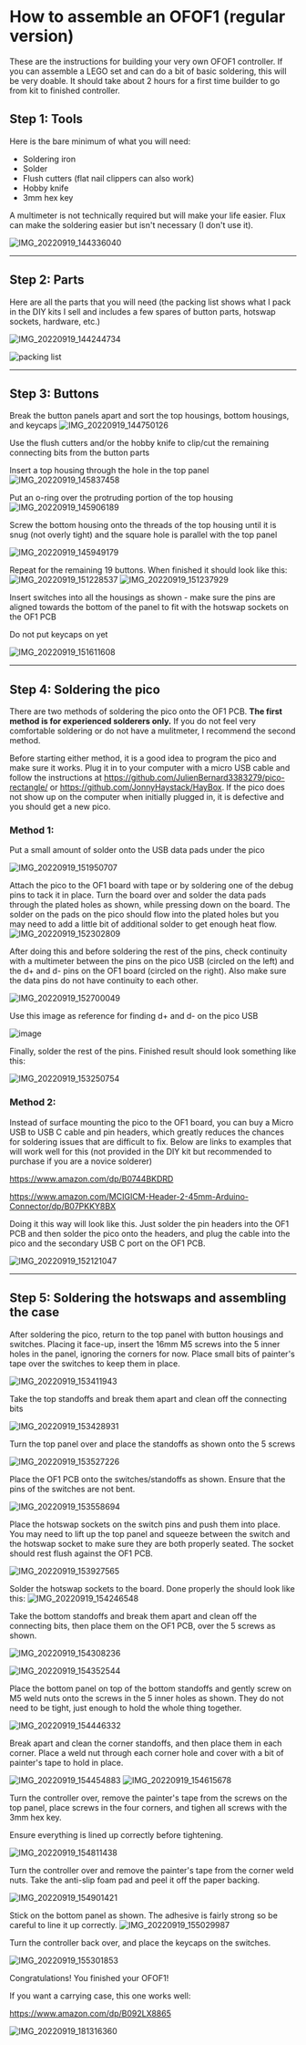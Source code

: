 # How to assemble an OFOF1 (regular version)

These are the instructions for building your very own OFOF1 controller.  If you can assemble a LEGO set and can do a bit of basic soldering, this will be very doable.  It should take about 2 hours for a first time builder to go from kit to finished controller.


## Step 1: Tools

Here is the bare minimum of what you will need:
 - Soldering iron
 - Solder
 - Flush cutters (flat nail clippers can also work)
 - Hobby knife
 - 3mm hex key

A multimeter is not technically required but will make your life easier.  Flux can make the soldering easier but isn't necessary (I don't use it).

![IMG_20220919_144336040](https://user-images.githubusercontent.com/95242582/191127035-48e306d2-e20d-4eaf-afd6-1137bbc93b87.jpg)

---

## Step 2: Parts

Here are all the parts that you will need (the packing list shows what I pack in the DIY kits I sell and includes a few spares of button parts, hotswap sockets, hardware, etc.)

![IMG_20220919_144244734](https://user-images.githubusercontent.com/95242582/191128271-d5f80a61-0803-4af6-a925-84c978364552.jpg)

![packing list](https://user-images.githubusercontent.com/95242582/191128425-a0cd3940-fbf6-44fb-b83a-7e83cca368fc.png)

---

## Step 3: Buttons



Break the button panels apart and sort the top housings, bottom housings, and keycaps
![IMG_20220919_144750126](https://user-images.githubusercontent.com/95242582/191128751-521e034b-088a-4000-8f39-13a1194efe8b.jpg)



Use the flush cutters and/or the hobby knife to clip/cut the remaining connecting bits from the button parts



Insert a top housing through the hole in the top panel
![IMG_20220919_145837458](https://user-images.githubusercontent.com/95242582/191129148-25e63269-ccbd-4868-be7e-d092e77c5441.jpg)



Put an o-ring over the protruding portion of the top housing
![IMG_20220919_145906189](https://user-images.githubusercontent.com/95242582/191129198-b8f2a213-183d-402b-a017-f397ea0b268a.jpg)



Screw the bottom housing onto the threads of the top housing until it is snug (not overly tight) and the square hole is parallel with the top panel

![IMG_20220919_145949179](https://user-images.githubusercontent.com/95242582/191129300-33e5d11c-032e-41f0-9175-985e353b180a.jpg)



Repeat for the remaining 19 buttons.  When finished it should look like this:
![IMG_20220919_151228537](https://user-images.githubusercontent.com/95242582/191129349-7c30c110-f85f-4aa0-bfa9-663068c01844.jpg)
![IMG_20220919_151237929](https://user-images.githubusercontent.com/95242582/191129355-e179f4ee-e064-448a-a2d8-47c09d09b8e2.jpg)



Insert switches into all the housings as shown - make sure the pins are aligned towards the bottom of the panel to fit with the hotswap sockets on the OF1 PCB

Do not put keycaps on yet

![IMG_20220919_151611608](https://user-images.githubusercontent.com/95242582/191129630-3dda2c8e-2469-4810-ad21-0845d0d12a63.jpg)

---

## Step 4: Soldering the pico

There are two methods of soldering the pico onto the OF1 PCB.  **The first method is for experienced solderers only.** If you do not feel very comfortable soldering or do not have a mulitmeter, I recommend the second method.

Before starting either method, it is a good idea to program the pico and make sure it works.  Plug it in to your computer with a micro USB cable and follow the instructions at https://github.com/JulienBernard3383279/pico-rectangle/ or https://github.com/JonnyHaystack/HayBox.  If the pico does not show up on the computer when initially plugged in, it is defective and you should get a new pico.

### Method 1:

Put a small amount of solder onto the USB data pads under the pico

![IMG_20220919_151950707](https://user-images.githubusercontent.com/95242582/191130050-61fb0a19-652f-43e5-9457-bedb01164d3e.jpg)

Attach the pico to the OF1 board with tape or by soldering one of the debug pins to tack it in place. Turn the board over and solder the data pads through the plated holes as shown, while pressing down on the board.  The solder on the pads on the pico should flow into the plated holes but you may need to add a little bit of additional solder to get enough heat flow.
![IMG_20220919_152302809](https://user-images.githubusercontent.com/95242582/191130241-c4407b70-9edd-4c05-bb77-6034531d879f.jpg)

After doing this and before soldering the rest of the pins, check continuity with a multimeter between the pins on the pico USB (circled on the left) and the d+ and d- pins on the OF1 board (circled on the right).  Also make sure the data pins do not have continuity to each other. 

![IMG_20220919_152700049](https://user-images.githubusercontent.com/95242582/191130593-b8af78ab-6443-401b-ae3f-c6a53b6df5a8.jpg)

Use this image as reference for finding d+ and d- on the pico USB

![image](https://user-images.githubusercontent.com/95242582/191130763-cfaa3987-221b-4743-9a97-65a2be92b336.png)

Finally, solder the rest of the pins.  Finished result should look something like this:

![IMG_20220919_153250754](https://user-images.githubusercontent.com/95242582/191130803-f84a74b4-809f-4a58-959a-4d99301975f7.jpg)

### Method 2:

Instead of surface mounting the pico to the OF1 board, you can buy a Micro USB to USB C cable and pin headers, which greatly reduces the chances for soldering issues that are difficult to fix.  Below are links to examples that will work well for this (not provided in the DIY kit but recommended to purchase if you are a novice solderer)

https://www.amazon.com/dp/B0744BKDRD

https://www.amazon.com/MCIGICM-Header-2-45mm-Arduino-Connector/dp/B07PKKY8BX

Doing it this way will look like this. Just solder the pin headers into the OF1 PCB and then solder the pico onto the headers, and plug the cable into the pico and the secondary USB C port on the OF1 PCB. 

![IMG_20220919_152121047](https://user-images.githubusercontent.com/95242582/191131095-aa297981-7de1-4273-92d8-630a4ac40673.jpg)
 
---
 
## Step 5: Soldering the hotswaps and assembling the case

After soldering the pico, return to the top panel with button housings and switches.  Placing it face-up, insert the 16mm M5 screws into the 5 inner holes in the panel, ignoring the corners for now.  Place small bits of painter's tape over the switches to keep them in place.

![IMG_20220919_153411943](https://user-images.githubusercontent.com/95242582/191131494-0fc44862-5984-4db5-99b7-e7594e58585d.jpg)

Take the top standoffs and break them apart and clean off the connecting bits

![IMG_20220919_153428931](https://user-images.githubusercontent.com/95242582/191131567-c216941a-c198-42d5-a890-aad75045c523.jpg)

Turn the top panel over and place the standoffs as shown onto the 5 screws

![IMG_20220919_153527226](https://user-images.githubusercontent.com/95242582/191131611-678ae9cc-5777-470a-9598-b2ab8dcccf21.jpg)

Place the OF1 PCB onto the switches/standoffs as shown.  Ensure that the pins of the switches are not bent.

![IMG_20220919_153558694](https://user-images.githubusercontent.com/95242582/191131726-8c22ab5e-a4eb-494d-ba14-cfa65ae26174.jpg)

Place the hotswap sockets on the switch pins and push them into place.  You may need to lift up the top panel and squeeze between the switch and the hotswap socket to make sure they are both properly seated.  The socket should rest flush against the OF1 PCB.

![IMG_20220919_153927565](https://user-images.githubusercontent.com/95242582/191132080-8fd392a6-ff18-4145-badb-83a8efbb1b0e.jpg)

Solder the hotswap sockets to the board. Done properly the should look like this:
![IMG_20220919_154246548](https://user-images.githubusercontent.com/95242582/191132115-6bccd1a2-4281-45ce-9789-d41937fbbb42.jpg)

Take the bottom standoffs and break them apart and clean off the connecting bits, then place them on the OF1 PCB, over the 5 screws as shown.

![IMG_20220919_154308236](https://user-images.githubusercontent.com/95242582/191132499-ca487b2f-7ca8-488c-ac25-153f54bc099c.jpg)


![IMG_20220919_154352544](https://user-images.githubusercontent.com/95242582/191132272-d7ee5d3b-b295-4908-8d49-0b71703f5ee1.jpg)

Place the bottom panel on top of the bottom standoffs and gently screw on M5 weld nuts onto the screws in the 5 inner holes as shown.  They do not need to be tight, just enough to hold the whole thing together.

![IMG_20220919_154446332](https://user-images.githubusercontent.com/95242582/191132411-51814e7c-50a3-4155-8382-5f69b912d776.jpg)

Break apart and clean the corner standoffs, and then place them in each corner.  Place a weld nut through each corner hole and cover with a bit of painter's tape to hold in place.

![IMG_20220919_154454883](https://user-images.githubusercontent.com/95242582/191132511-27f5aa9e-71bc-40d0-9ab9-6025bc474d3f.jpg)
![IMG_20220919_154615678](https://user-images.githubusercontent.com/95242582/191132565-432adbe4-5dca-4bfd-8f61-1d78cb8d1dfa.jpg)

Turn the controller over, remove the painter's tape from the screws on the top panel, place screws in the four corners, and tighen all screws with the 3mm hex key.

Ensure everything is lined up correctly before tightening.

![IMG_20220919_154811438](https://user-images.githubusercontent.com/95242582/191132640-0effee1f-838f-4110-bda0-2d7c2b05e935.jpg)

Turn the controller over and remove the painter's tape from the corner weld nuts.  Take the anti-slip foam pad and peel it off the paper backing.


![IMG_20220919_154901421](https://user-images.githubusercontent.com/95242582/191132784-2f932007-1425-4906-9c58-cb70693e8300.jpg)

Stick on the bottom panel as shown.  The adhesive is fairly strong so be careful to line it up correctly.
![IMG_20220919_155029987](https://user-images.githubusercontent.com/95242582/191132816-32ab5bd9-b9ad-4a5d-81f7-03d353e8d25e.jpg)

Turn the controller back over, and place the keycaps on the switches.

![IMG_20220919_155301853](https://user-images.githubusercontent.com/95242582/191132859-b5218d5c-82b5-4c07-ae2d-b8f615e66ddd.jpg)

Congratulations! You finished your OFOF1!

If you want a carrying case, this one works well:

https://www.amazon.com/dp/B092LX8865

![IMG_20220919_181316360](https://user-images.githubusercontent.com/95242582/191135638-070c886f-efc8-4125-8e1a-554b4d3539c8.jpg)
